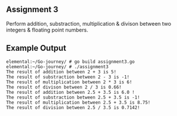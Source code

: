 ## Assignment 3
Perform addition, substraction, multiplication & divison between two integers & floating point numbers.

## Example Output
```terminal_session
elemental:~/Go-journey/ # go build assignment3.go
elemental:~/Go-journey/ # ./assignment3                                      
The result of addition between 2 + 3 is 5!
The result of substraction between 2 - 3 is -1!
The result of multiplication between 2 * 3 is 6!
The result of divison between 2 / 3 is 0.66!
The result of addition between 2.5 + 3.5 is 6.0 !
The result of substraction between 2.5 + 3.5 is -1!
The result of multiplication between 2.5 + 3.5 is 8.75!
The result of division between 2.5 / 3.5 is 0.7142!
```
